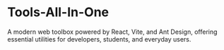# Tools-All-In-One
A modern web toolbox powered by React, Vite, and Ant Design, offering essential utilities for developers, students, and everyday users.
